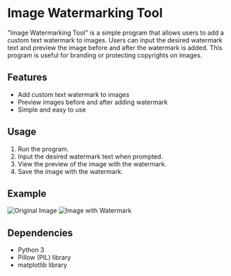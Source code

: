 # Image Watermarking Tool

"Image Watermarking Tool" is a simple program that allows users to add a custom text watermark to images. Users can input the desired watermark text and preview the image before and after the watermark is added. This program is useful for branding or protecting copyrights on images.

## Features
- Add custom text watermark to images
- Preview images before and after adding watermark
- Simple and easy to use

## Usage
1. Run the program.
2. Input the desired watermark text when prompted.
3. View the preview of the image with the watermark.
4. Save the image with the watermark.

## Example
![Original Image](original_image.jpg) ![Image with Watermark](image_with_watermark.jpg)

## Dependencies
- Python 3
- Pillow (PIL) library
- matplotlib library

